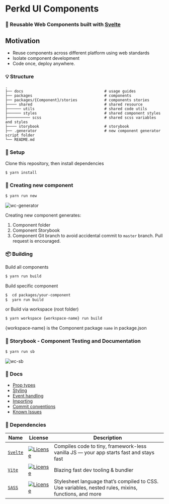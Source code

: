 # Perkd UI Components 
### :rocket:  Reusable Web Components built with [Svelte](https://svelte.dev)

## Motivation
* Reuse components across different platform using web standards
* Isolate component development
* Code once, deploy anywhere.


### :bulb: Structure

    .
    ├── docs                                    # usage guides
    ├── packages                                # components
    ├── packages/{Component}/stories            # components stories
    ├──── shared                                # shared resource 
    ├────── utils                               # shared code utils 
    ├────── styles                              # shared component styles 
    ├────────── scss                            # shared scss variables and styles 
    ├──── storybook                             # storybook 
    ├── .generator                              # new component generator script folder
    └── README.md


### :wrench: Setup

Clone this repository, then install dependencies

```bash
$ yarn install
```
### :art: Creating new component

```bash
$ yarn run new
```
![wc-generator](https://user-images.githubusercontent.com/43092/218636329-c1636efe-1c40-4073-a3f5-d55de09e25f6.gif)


Creating new component generates:
1. Component folder
2. Component Storybook
3. Component Git branch to avoid accidental commit to `master` branch. Pull request is encouraged.


### :package: Building 

Build all components

```bash
$ yarn run build
```

Build specific component

```bash
$  cd packages/your-component
$  yarn run build
```

or Build via workspace  (root folder)

```bash
$ yarn workspace {workspace-name} run build 
```

{workspace-name} is the Component package `name` in package.json

### :camera_flash: Storybook  - Component Testing and Documentation

```bash
$ yarn run sb
```
![wc-sb](https://user-images.githubusercontent.com/43092/218355124-79b5146a-e50d-4308-8497-7d1c997db60a.gif)


### :memo: Docs

* [Prop types](https://github.com/perkd/web-components/blob/master/docs/PROP-TYPES.md)
* [Styling](https://github.com/perkd/web-components/blob/master/docs/STYLING.md)
* [Event handling](https://github.com/perkd/web-components/blob/master/docs/EVENT-HANDLER.md)
* [Importing](https://github.com/perkd/web-components/blob/master/docs/USAGE.md)
* [Commit conventions](https://github.com/perkd/web-components/blob/master/docs/CONVENTIONS.md)
* [Known Issues](https://github.com/perkd/web-components/blob/master/docs/KNOWN-ISSUES.md)


### :nut_and_bolt: Dependencies

| Name                                                                                   | License                                                                                                                           | Description                                                                                                                |
| -------------------------------------------------------------------------------------- | --------------------------------------------------------------------------------------------------------------------------------- | -------------------------------------------------------------------------------------------------------------------------- |
| [`Svelte`](https://svelte.dev)                                                           | [![License](https://badgen.net/github/license/sveltejs/svelte)](https://github.com/sveltejs/svelte/blob/master/LICENSE.md)                     | Compiles code to tiny, framework-less vanilla JS — your app starts fast and stays fast 
| [`Vite`](https://vitejs.dev)                                                           | [![License](https://badgen.net/github/license/vitejs/vite)](https://api.github.com/repos/vitejs/vite/license)                     | Blazing fast dev tooling & bundler                                                                                         |
| [`SASS`](https://sass-lang.com)                           | [![License](https://img.shields.io/badge/License-MIT-green.svg)](https://github.com/sass/sass/blob/main/LICENSE) | Stylesheet language that’s compiled to CSS. Use variables, nested rules, mixins, functions, and more                                                 |
 
 